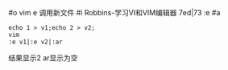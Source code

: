 #o
vim e 调用新文件
#i
Robbins-学习VI和VIM编辑器 7ed|73
:e
#a
```
echo 1 > v1;echo 2 > v2;
vim
:e v1|:e v2|:ar
```
结果显示2
ar显示为空
